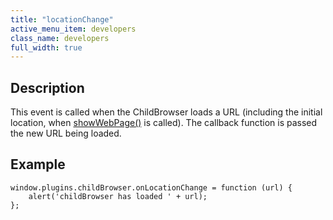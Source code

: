 ```yaml
---
title: "locationChange"
active_menu_item: developers
class_name: developers
full_width: true
---
```



## Description

This event is called when the ChildBrowser loads a URL (including the initial location, when [showWebPage()](/developers/user-guide/ac-mobile-build-phonegap/cordova/ac-mobile-build/ac-build-plugins/child-browser/methods/showwebpage) is called). The callback function is passed the new URL being loaded.

## Example

    window.plugins.childBrowser.onLocationChange = function (url) {
        alert('childBrowser has loaded ' + url);
    };
   

